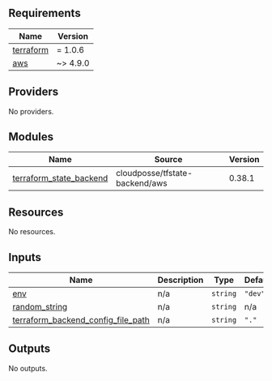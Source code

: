<!-- BEGIN_TF_DOCS -->
## Requirements

| Name | Version |
|------|---------|
| <a name="requirement_terraform"></a> [terraform](#requirement\_terraform) | = 1.0.6 |
| <a name="requirement_aws"></a> [aws](#requirement\_aws) | ~> 4.9.0 |

## Providers

No providers.

## Modules

| Name | Source | Version |
|------|--------|---------|
| <a name="module_terraform_state_backend"></a> [terraform\_state\_backend](#module\_terraform\_state\_backend) | cloudposse/tfstate-backend/aws | 0.38.1 |

## Resources

No resources.

## Inputs

| Name | Description | Type | Default | Required |
|------|-------------|------|---------|:--------:|
| <a name="input_env"></a> [env](#input\_env) | n/a | `string` | `"dev"` | no |
| <a name="input_random_string"></a> [random\_string](#input\_random\_string) | n/a | `string` | n/a | yes |
| <a name="input_terraform_backend_config_file_path"></a> [terraform\_backend\_config\_file\_path](#input\_terraform\_backend\_config\_file\_path) | n/a | `string` | `"."` | no |

## Outputs

No outputs.
<!-- END_TF_DOCS -->